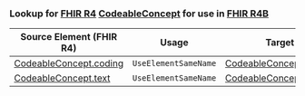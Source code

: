 ### Lookup for [FHIR R4](https://hl7.org/fhir/R4/) [CodeableConcept](https://hl7.org/fhir/R4/CodeableConcept.html) for use in [FHIR R4B](https://hl7.org/fhir/R4B/)

| Source Element (FHIR R4) | Usage | Target |
| -------------- | ----- | ------ |
| [CodeableConcept.coding](https://hl7.org/fhir/R4/CodeableConcept.html#resource) | `UseElementSameName` | [CodeableConcept.coding](https://hl7.org/fhir/R4B/CodeableConcept.html#resource) |
| [CodeableConcept.text](https://hl7.org/fhir/R4/CodeableConcept.html#resource) | `UseElementSameName` | [CodeableConcept.text](https://hl7.org/fhir/R4B/CodeableConcept.html#resource) |
